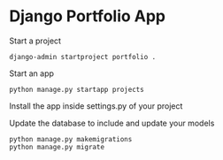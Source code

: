 # Django Portfolio App

Start a project
```
django-admin startproject portfolio .
```

Start an app
```
python manage.py startapp projects
```

Install the app inside settings.py of your project

Update the database to include and update your models
```
python manage.py makemigrations
python manage.py migrate
```